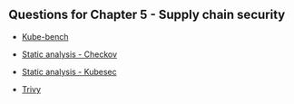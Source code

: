 ## Questions for Chapter 5 - Supply chain security

- [Kube-bench](kube-bench.md)

- [Static analysis - Checkov](static-analysis-checkov.md)

- [Static analysis - Kubesec](static-analysis-kubesec.md)

- [Trivy](trivy.md)
